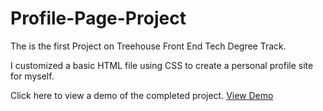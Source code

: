 # Profile-Page-Project

The is the first Project on Treehouse Front End Tech Degree Track.

I customized a basic HTML file using CSS to create a personal profile site for myself.

Click here to view a demo of the completed project.  [View Demo](https://trishachi.github.io/Profile-Page-Project/)
